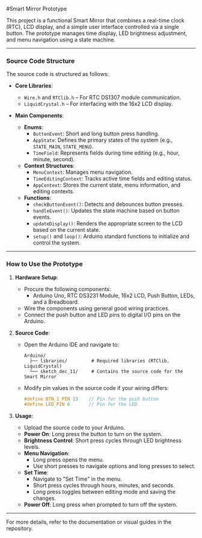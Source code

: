 #Smart Mirror Prototype

This project is a functional Smart Mirror that combines a real-time clock (RTC), LCD display, and a simple user interface controlled via a single button. The prototype manages time display, LED brightness adjustment, and menu navigation using a state machine.

---

### Source Code Structure

The source code is structured as follows:

- **Core Libraries**:
    - `Wire.h` and `RTClib.h` – For RTC DS1307 module communication.
    - `LiquidCrystal.h` – For interfacing with the 16x2 LCD display.

- **Main Components**:
    - **Enums**:
        - `ButtonEvent`: Short and long button press handling.
        - `AppState`: Defines the primary states of the system (e.g., `STATE_MAIN`, `STATE_MENU`).
        - `TimeField`: Represents fields during time editing (e.g., hour, minute, second).
    - **Context Structures**:
        - `MenuContext`: Manages menu navigation.
        - `TimeEditingContext`: Tracks active time fields and editing status.
        - `AppContext`: Stores the current state, menu information, and editing contexts.
    - **Functions**:
        - `checkButtonEvent()`: Detects and debounces button presses.
        - `handleEvent()`: Updates the state machine based on button events.
        - `updateDisplay()`: Renders the appropriate screen to the LCD based on the current state.
        - `setup()` and `loop()`: Arduino standard functions to initialize and control the system.

---

### How to Use the Prototype

1. **Hardware Setup**:
   - Procure the following components:
     - Arduino Uno, RTC DS3231 Module, 16x2 LCD, Push Button, LEDs, and a Breadboard.
   - Wire the components using general good wiring practices.
   - Connect the push button and LED pins to digital I/O pins on the Arduino.

2. **Source Code**:
   - Open the Arduino IDE and navigate to:
     ```
     Arduino/
       ├── libraries/         # Required libraries (RTClib, LiquidCrystal)
       └── sketch_dec_11/     # Contains the source code for the Smart Mirror
     ```
   - Modify pin values in the source code if your wiring differs:
     ```cpp
     #define BTN_1_PIN 13    // Pin for the push button
     #define LED_PIN 6       // Pin for the LED
     ```

3. **Usage**:
   - Upload the source code to your Arduino.
   - **Power On**: Long press the button to turn on the system.
   - **Brightness Control**: Short press cycles through LED brightness levels.
   - **Menu Navigation**:
     - Long press opens the menu.
     - Use short presses to navigate options and long presses to select.
   - **Set Time**:
     - Navigate to "Set Time" in the menu.
     - Short press cycles through hours, minutes, and seconds.
     - Long press toggles between editing mode and saving the changes.
   - **Power Off**: Long press when prompted to turn off the system.

---

For more details, refer to the documentation or visual guides in the repository.
